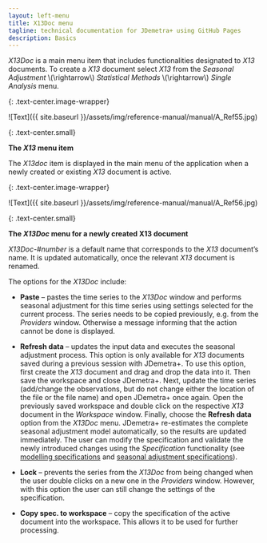 ```yaml
---
layout: left-menu
title: X13Doc menu
tagline: technical documentation for JDemetra+ using GitHub Pages
description: Basics
---
```


*X13Doc* is a main menu item that includes functionalities designated
to *X13* documents. To create a *X13* document select *X13* from the
*Seasonal Adjustment* \\(\rightarrow\\) *Statistical Methods* \\(\rightarrow\\) *Single Analysis* menu.

{: .text-center.image-wrapper}

![Text]({{ site.baseurl }}/assets/img/reference-manual/manual/A_Ref55.jpg)

{: .text-center.small}

**The *X13* menu item**

The *X13doc* item is displayed in the main menu of the application when
a newly created or existing *X13* document is active.

{: .text-center.image-wrapper}

![Text]({{ site.baseurl }}/assets/img/reference-manual/manual/A_Ref56.jpg)

{: .text-center.small}

**The *X13Doc* menu for a newly created X13 document**

*X13Doc-\#number* is a default name that corresponds to the *X13*
document’s name. It is updated automatically, once the relevant *X13*
document is renamed.

The options for the *X13Doc* include:

-   **Paste** – pastes the time series to the *X13Doc* window and
    performs seasonal adjustment for this time series using settings
    selected for the current process. The series needs to be
    copied previously, e.g. from the *Providers* window. Otherwise a message
    informing that the action cannot be done is displayed.

-   **Refresh data** – updates the input data and executes the seasonal
    adjustment process. This option is only available for *X13*
    documents saved during a previous session with JDemetra+. To use
    this option, first create the *X13* document and drag and drop the data
    into it. Then save the workspace and close JDemetra+. Next, update
    the time series (add/change the observations, but do not change
    either the location of the file or the file name) and open
    JDemetra+ once again. Open the previously saved workspace and double
    click on the respective *X13* document in the *Workspace* window.
    Finally, choose the **Refresh data** option from the *X13Doc* menu.
    JDemetra+ re-estimates the complete seasonal adjustment model
    automatically, so the results are updated immediately. The user can
    modify the specification and validate the newly introduced changes
    using the *Specification* functionality (see [modelling specifications](modelling-specifications.html) and [seasonal adjustment specifications](sa-specifications.html)).

-   **Lock** – prevents the series from the *X13Doc* from being changed
    when the user double clicks on a new one in the *Providers* window.
    However, with this option the user can still change the settings of the specification.

-   **Copy spec. to workspace** – copy the specification of the active
    document into the workspace. This allows it to be used for
    further processing.
